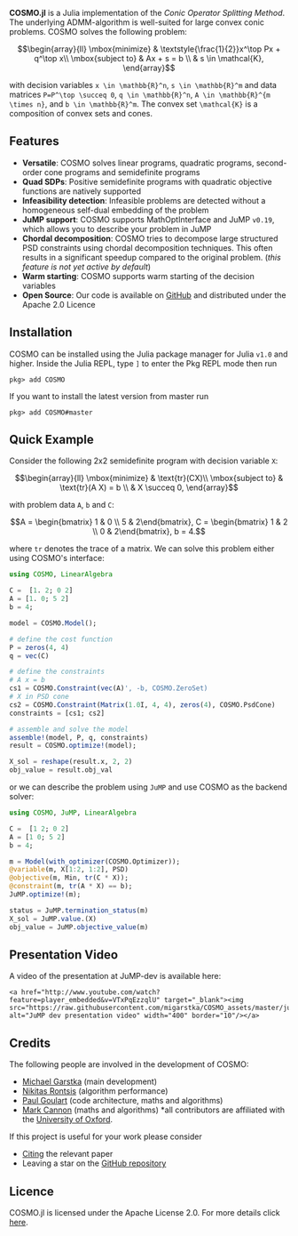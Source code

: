 __COSMO.jl__ is a Julia implementation of the _Conic Operator Splitting Method_. The underlying ADMM-algorithm is well-suited for large convex conic problems. COSMO solves the following problem:

```math
\begin{array}{ll} \mbox{minimize} & \textstyle{\frac{1}{2}}x^\top Px + q^\top x\\ \mbox{subject to} & Ax + s = b \\ & s \in \mathcal{K}, \end{array}
```

with decision variables ``x \in \mathbb{R}^n``, ``s \in \mathbb{R}^m`` and data matrices ``P=P^\top \succeq 0``, ``q \in \mathbb{R}^n``, ``A \in \mathbb{R}^{m \times n}``, and ``b \in \mathbb{R}^m``. The convex set ``\mathcal{K}``
 is a composition of convex sets and cones.

## Features

* __Versatile__: COSMO solves linear programs, quadratic programs, second-order cone programs and semidefinite programs
* __Quad SDPs__: Positive semidefinite programs with quadratic objective functions are natively supported
* __Infeasibility detection__: Infeasible problems are detected without a homogeneous self-dual embedding of the problem
* __JuMP support__: COSMO supports MathOptInterface and JuMP `v0.19`, which allows you to describe your problem in JuMP
* __Chordal decomposition__: COSMO tries to decompose large structured PSD constraints using chordal decomposition techniques. This often results in a significant speedup compared to the original problem. (_this feature is not yet active by default_)
* __Warm starting__: COSMO supports warm starting of the decision variables
* __Open Source__: Our code is available on [GitHub](https://github.com/oxfordcontrol/COSMO.jl) and distributed under the Apache 2.0 Licence

## Installation
COSMO can be installed using the Julia package manager for Julia `v1.0` and higher. Inside the Julia REPL, type `]` to enter the Pkg REPL mode then run

`pkg> add COSMO`

If you want to install the latest version from master run

`pkg> add COSMO#master`

## Quick Example
Consider the following 2x2 semidefinite program with decision variable `X`:
```math
\begin{array}{ll} \mbox{minimize} &  \text{tr}(CX)\\
\mbox{subject to} &  \text{tr}(A X) = b \\
                  &  X \succeq 0,
\end{array}
```
with problem data `A`, `b` and `C`:
```math
A = \begin{bmatrix} 1 & 0 \\ 5 & 2\end{bmatrix},
C = \begin{bmatrix} 1 & 2 \\ 0 & 2\end{bmatrix},
b = 4.
```
where `tr` denotes the trace of a matrix.
We can solve this problem either using COSMO's interface:
```julia
using COSMO, LinearAlgebra

C =  [1. 2; 0 2]
A = [1. 0; 5 2]
b = 4;

model = COSMO.Model();

# define the cost function
P = zeros(4, 4)
q = vec(C)

# define the constraints
# A x = b
cs1 = COSMO.Constraint(vec(A)', -b, COSMO.ZeroSet)
# X in PSD cone
cs2 = COSMO.Constraint(Matrix(1.0I, 4, 4), zeros(4), COSMO.PsdCone)
constraints = [cs1; cs2]

# assemble and solve the model
assemble!(model, P, q, constraints)
result = COSMO.optimize!(model);

X_sol = reshape(result.x, 2, 2)
obj_value = result.obj_val
```

or we can describe the problem using `JuMP` and use COSMO as the backend solver:
```julia
using COSMO, JuMP, LinearAlgebra

C =  [1 2; 0 2]
A = [1 0; 5 2]
b = 4;

m = Model(with_optimizer(COSMO.Optimizer));
@variable(m, X[1:2, 1:2], PSD)
@objective(m, Min, tr(C * X));
@constraint(m, tr(A * X) == b);
JuMP.optimize!(m);

status = JuMP.termination_status(m)
X_sol = JuMP.value.(X)
obj_value = JuMP.objective_value(m)
```

## Presentation Video
A video of the presentation at JuMP-dev is available here:
```@raw html
<a href="http://www.youtube.com/watch?feature=player_embedded&v=VTxPqEzzqlU" target="_blank"><img src="https://raw.githubusercontent.com/migarstka/COSMO_assets/master/jump_dev_video.png" alt="JuMP dev presentation video" width="400" border="10"/></a>
```

## Credits

The following people are involved in the development of COSMO:
* [Michael Garstka](https://migarstka.github.io) (main development)
* [Nikitas Rontsis](https://github.com/nrontsis) (algorithm performance)
* [Paul Goulart](http://users.ox.ac.uk/~engs1373/) (code architecture, maths and algorithms)
* [Mark Cannon](https://markcannon.github.io) (maths and algorithms)
\*all contributors are affiliated with the [University of Oxford](http://www2.eng.ox.ac.uk/control).

If this project is useful for your work please consider
* [Citing](citing.md) the relevant paper
* Leaving a star on the [GitHub repository](https://github.com/oxfordcontrol/COSMO.jl)





## Licence
COSMO.jl is licensed under the Apache License 2.0. For more details click [here](https://github.com/oxfordcontrol/COSMO.jl/blob/master/LICENSE.md).
